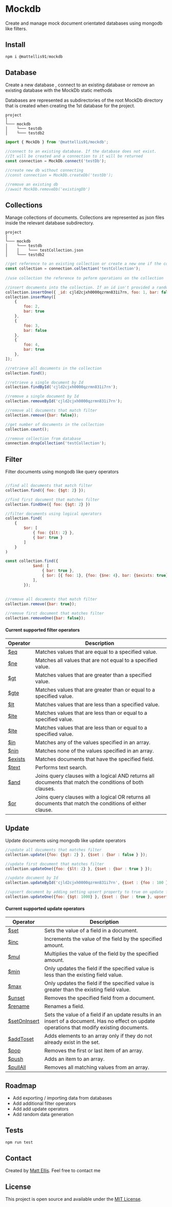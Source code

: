 # Mockdb
Create and manage mock document orientated databases using mongodb like filters.

## Install
```javascript
npm i @mattellis91/mockdb
```

## Database

Create a new database , connect to an existing database or remove an existing database with the MockDb static methods 

Databases are represented as subdirectories of the root MockDb directory that is created when creating the 1st database for the project.

```
project
│       
└─── mockdb
│    └─── testdb
│    └─── testdb2
```

```javascript
import { MockDb } from '@mattellis91/mockdb';

//connect to an existing database. If the database does not exist. 
//It will be created and a connection to it will be returned
const connection = MockDb.connect('testDb');

//create new db without connecting
//const connection = MockDb.createDb('testDb');

//remove an existing db
//await MockDb.removeDb('existingDb')

```

## Collections

Manage collections of documents. Collections are represented as json files inside the relevant database subdirectory.

```
project
│       
└─── mockdb
│    └─── testdb
│    │    └─── testCollection.json
│    └─── testdb2
```

```javascript
//get reference to an existing collection or create a new one if the collection doesn't exist
const collection = connection.collection('testCollection');
    
//use collection the reference to peform operations on the collection

//insert documents into the collection. If an id isn't provided a random one will be generated.
collection.insertOne({ _id: cjld2cjxh0000qzrmn831i7rn, foo: 1, bar: false });
collection.inserMany([
    {
        foo: 2,
        bar: true
    },
    {
        foo: 3,
        bar: false
    },
    {
        foo: 4,
        bar: true
    },
]);

//retrieve all documents in the collection
collection.find();

//retrieve a single document by Id
collection.findById('cjld2cjxh0000qzrmn831i7rn');

//remove a single document by Id
collection.removeById('cjld2cjxh0000qzrmn831i7rn');

//remove all documents that match filter
collection.remove({bar: false});

//get number of documents in the collection
collection.count();

//remove collection from database
connection.dropCollection('testCollection');
```

## Filter
Filter documents using mongodb like query operators
```javascript

//find all documents that match filter
collection.find({ foo: {$gt: 2} });

//find first document that matches filter
collection.findOne({ foo: {$gt: 2} })

//filter documents using logical operators
collection.find(
    {
        $or: [
            { foo: {$lt: 2} },
            { bar: true }
        ]
    }
)

const collection.find({
            $and: [
                { bar: true },
                { $or: [{ foo: 1}, {foo: {$ne: 4}, bar: {$exists: true}} ]}
            ],
        });
        
        
//remove all documents that match filter
collection.remove({bar: true});

//remove first document that matches filter
collection.removeOne({bar: false});
```

#### Current supported filter operators

| Operator      | Description   |
| ------------- |-------------  |
| [$eq](https://www.mongodb.com/docs/manual/reference/operator/query/eq/#mongodb-query-op.-eq)  | Matches values that are equal to a specified value.|
| [$ne](https://www.mongodb.com/docs/manual/reference/operator/query/ne/#mongodb-query-op.-ne)      | Matches all values that are not equal to a specified value.      |
| [$gt](https://www.mongodb.com/docs/manual/reference/operator/query/gt/#mongodb-query-op.-gt) | Matches values that are greater than a specified value.      |
| [$gte](https://www.mongodb.com/docs/manual/reference/operator/query/gte/#mongodb-query-op.-gte) | Matches values that are greater than or equal to a specified value.      |
| [$lt](https://www.mongodb.com/docs/manual/reference/operator/query/lt/#mongodb-query-op.-lt) |Matches values that are less than a specified value.    |
| [$lte](https://www.mongodb.com/docs/manual/reference/operator/query/lte/#mongodb-query-op.-lte) | Matches values that are less than or equal to a specified value.      |
| [$lte](https://www.mongodb.com/docs/manual/reference/operator/query/lte/#mongodb-query-op.-lte) | Matches values that are less than or equal to a specified value.      |
| [$in](https://www.mongodb.com/docs/manual/reference/operator/query/in/#mongodb-query-op.-in) | Matches any of the values specified in an array.   |
| [$nin](https://www.mongodb.com/docs/manual/reference/operator/query/nin/#mongodb-query-op.-nin) | Matches none of the values specified in an array.   |
| [$exists](https://www.mongodb.com/docs/manual/reference/operator/query/exists/#mongodb-query-op.-exists) | Matches documents that have the specified field. |
| [$text](https://www.mongodb.com/docs/manual/reference/operator/query/text/#mongodb-query-op.-text) | Performs text search. |
| [$and](https://www.mongodb.com/docs/manual/reference/operator/query/and/#mongodb-query-op.-and) |Joins query clauses with a logical AND returns all documents that match the conditions of both clauses. |
| [$or](https://www.mongodb.com/docs/manual/reference/operator/query/or/#mongodb-query-op.-or) | Joins query clauses with a logical OR returns all documents that match the conditions of either clause. |

## Update
Update documents using mongodb like update operators

```javascript
//update all documents that matches filter
collection.update({foo: {$gt: 2} }, {$set : {bar : false } });

//update first document that matches filter
collection.updateOne({foo: {$lt: 2} }, {$set : {bar : true } });

//update document by Id
collection.updateById('cjld2cjxh0000qzrmn831i7rn', {$set : {foo : 100 } });

//upsert document by adding setting upsert property to true on update filter
collection.updateOne({foo: {$gt: 1000} }, {$set : {bar : true }, upsert: true });

```

#### Current supported update operators

| Operator      | Description   |
| ------------- |-------------  |
|[$set](https://www.mongodb.com/docs/manual/reference/operator/update/set/#mongodb-update-up.-set)  | Sets the value of a field in a document.|
| [$inc](https://www.mongodb.com/docs/manual/reference/operator/update/inc/#mongodb-update-up.-inc)      | Increments the value of the field by the specified amount.      |
| [$mul](https://www.mongodb.com/docs/manual/reference/operator/update/mul/#mongodb-update-up.-mul) | Multiplies the value of the field by the specified amount.      |
| [$min](https://www.mongodb.com/docs/manual/reference/operator/update/min/#mongodb-update-up.-min) | 	Only updates the field if the specified value is less than the existing field value.      |
| [$max](https://www.mongodb.com/docs/manual/reference/operator/update/max/#mongodb-update-up.-max) |	Only updates the field if the specified value is greater than the existing field value.  |
| [$unset](https://www.mongodb.com/docs/manual/reference/operator/update/unset/#mongodb-update-up.-unset) |     Removes the specified field from a document. |
| [$rename](https://www.mongodb.com/docs/manual/reference/operator/update/rename/#mongodb-update-up.-rename) |     Renames a field. |
| [$setOnInsert](https://www.mongodb.com/docs/manual/reference/operator/update/setOnInsert/#mongodb-update-up.-setOnInsert) |  Sets the value of a field if an update results in an insert of a document. Has no effect on update operations that modify existing documents. |
| [$addToset](https://www.mongodb.com/docs/manual/reference/operator/update/addToSet/#mongodb-update-up.-addToSet) |  Adds elements to an array only if they do not already exist in the set. |
| [$pop](https://www.mongodb.com/docs/manual/reference/operator/update/pop/#mongodb-update-up.-pop) |  Removes the first or last item of an array. |
| [$push](https://www.mongodb.com/docs/manual/reference/operator/update/push/#mongodb-update-up.-push) |  Adds an item to an array. |
| [$pullAll](https://www.mongodb.com/docs/manual/reference/operator/update/pullAll/#mongodb-update-up.-pullAll) | Removes all matching values from an array. |


## Roadmap

- Add exporting / importing data from databases 
- Add additional filter operators
- Add add update operators
- Add random data generation

## Tests

```javascript
npm run test
```

## Contact
Created by [Matt Ellis](https://github.com/mattellis91). Feel free to contact me

## License 
This project is open source and available under the [MIT License](https://opensource.org/licenses/MIT). 
